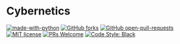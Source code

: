 # Cybernetics

[![made-with-python](https://img.shields.io/badge/Made%20with-Python-1f425f.svg)](https://www.python.org/)
[![GitHub forks](https://badgen.net/github/forks/Cybernetics-Society-21-22/Bot/)](https://GitHub.com/Cybernetics-Society-21-22/Bot/network/)
[![GitHub open-pull-requests](https://badgen.net/github/open-prs/Cybernetics-Society-21-22/Bot)](https://github.com/Cybernetics-Society-21-22/Bot/pulls?q=is%3Aopen)
[![MIT license](https://img.shields.io/badge/License-MIT-blue.svg)](https://lbesson.mit-license.org/)
[![PRs Welcome](https://img.shields.io/badge/PRs-welcome-brightgreen.svg)](http://makeapullrequest.com)
[![Code Style: Black](https://img.shields.io/badge/code%20style-black-000000.svg)](https://github.com/psf/black)
